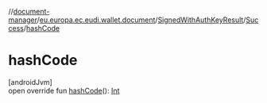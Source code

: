 //[document-manager](../../../../index.md)/[eu.europa.ec.eudi.wallet.document](../../index.md)/[SignedWithAuthKeyResult](../index.md)/[Success](index.md)/[hashCode](hash-code.md)

# hashCode

[androidJvm]\
open override
fun [hashCode](hash-code.md)(): [Int](https://kotlinlang.org/api/latest/jvm/stdlib/kotlin/-int/index.html)
